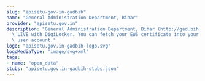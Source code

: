 ```yaml
---
slug: "apisetu-gov-in-gadbih"
name: "General Administration Department, Bihar"
provider: "apisetu.gov.in"
description: "General Administration Department, Bihar (http://gad.bih.nic.in/) is\
  \ LIVE with DigiLocker. You can fetch your EWS certificate into your DigiLocker\
  \ user account."
logo: "apisetu.gov.in-gadbih-logo.svg"
logoMediaType: "image/svg+xml"
tags:
- name: "open_data"
stubs: "apisetu.gov.in-gadbih-stubs.json"
---
```

